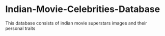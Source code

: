 # Indian-Movie-Celebrities-Database
This database consists of indian movie superstars images and their personal traits
